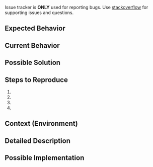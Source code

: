 Issue tracker is **ONLY** used for reporting bugs. Use [stackoverflow](https://stackoverflow.com) for supporting issues and questions.

<!--- Provide a general summary of the issue in the Title above -->

## Expected Behavior

<!--- Tell us what should happen -->

## Current Behavior

<!--- Tell us what happens instead of the expected behavior -->

## Possible Solution

<!--- Not obligatory, but suggest a fix/reason for the bug, -->

## Steps to Reproduce

<!--- Provide a link to a live example, or an unambiguous set of steps to -->
<!--- reproduce this bug. Include code to reproduce, if relevant -->

1.
2.
3.
4.

## Context (Environment)

<!--- How has this issue affected you? What are you trying to accomplish? -->
<!--- Providing context helps us come up with a solution that is most useful in the real world -->

<!--- Provide a general summary of the issue in the Title above -->

## Detailed Description

<!--- Provide a detailed description of the change or addition you are proposing -->

## Possible Implementation

<!--- Not obligatory, but suggest an idea for implementing addition or change -->
